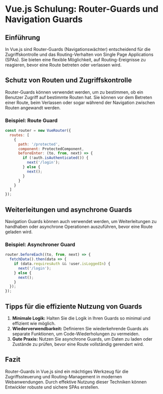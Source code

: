 
# Vue.js Schulung: Router-Guards und Navigation Guards

## Einführung

In Vue.js sind Router-Guards (Navigationswächter) entscheidend für die Zugriffskontrolle und das Routing-Verhalten von Single Page Applications (SPAs). Sie bieten eine flexible Möglichkeit, auf Routing-Ereignisse zu reagieren, bevor eine Route betreten oder verlassen wird.

## Schutz von Routen und Zugriffskontrolle

Router-Guards können verwendet werden, um zu bestimmen, ob ein Benutzer Zugriff auf bestimmte Routen hat. Sie können vor dem Betreten einer Route, beim Verlassen oder sogar während der Navigation zwischen Routen angewandt werden.

### Beispiel: Route Guard

```javascript
const router = new VueRouter({
  routes: [
    {
      path: '/protected',
      component: ProtectedComponent,
      beforeEnter: (to, from, next) => {
        if (!auth.isAuthenticated()) {
          next('/login');
        } else {
          next();
        }
      }
    }
  ]
});
```

## Weiterleitungen und asynchrone Guards

Navigation Guards können auch verwendet werden, um Weiterleitungen zu handhaben oder asynchrone Operationen auszuführen, bevor eine Route geladen wird.

### Beispiel: Asynchroner Guard

```javascript
router.beforeEach((to, from, next) => {
  fetchData().then(data => {
    if (data.requiresAuth && !user.isLoggedIn) {
      next('/login');
    } else {
      next();
    }
  });
});
```

## Tipps für die effiziente Nutzung von Guards

1. **Minimale Logik:** Halten Sie die Logik in Ihren Guards so minimal und effizient wie möglich.
2. **Wiederverwendbarkeit:** Definieren Sie wiederkehrende Guards als separate Funktionen, um Code-Wiederholungen zu vermeiden.
3. **Gute Praxis:** Nutzen Sie asynchrone Guards, um Daten zu laden oder Zustände zu prüfen, bevor eine Route vollständig gerendert wird.

## Fazit

Router-Guards in Vue.js sind ein mächtiges Werkzeug für die Zugriffssteuerung und Routing-Management in modernen Webanwendungen. Durch effektive Nutzung dieser Techniken können Entwickler robuste und sichere SPAs erstellen.
